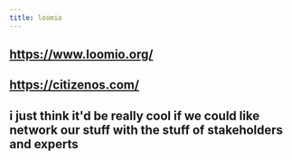 ```yaml
---
title: loomio
---
```


## https://www.loomio.org/

## https://citizenos.com/
## i just think it'd be really cool if we could like network our stuff with the stuff of stakeholders and experts
